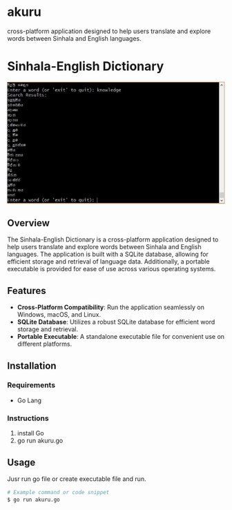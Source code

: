 # akuru
cross-platform application designed to help users translate and explore words between Sinhala and English languages.

# Sinhala-English Dictionary

![Image1](https://github.com/amhewagama/akuru/blob/main/screen.jpg?raw=true)

## Overview

The Sinhala-English Dictionary is a cross-platform application designed to help users translate and explore words between Sinhala and English languages. The application is built with a SQLite database, allowing for efficient storage and retrieval of language data. Additionally, a portable executable is provided for ease of use across various operating systems.

## Features

- **Cross-Platform Compatibility**: Run the application seamlessly on Windows, macOS, and Linux.
- **SQLite Database**: Utilizes a robust SQLite database for efficient word storage and retrieval.
- **Portable Executable**: A standalone executable file for convenient use on different platforms.

## Installation

### Requirements

- Go Lang

### Instructions

1. install Go
2. go run akuru.go

## Usage

Jusr run go file or create executable file and run.

```bash
# Example command or code snippet
$ go run akuru.go

